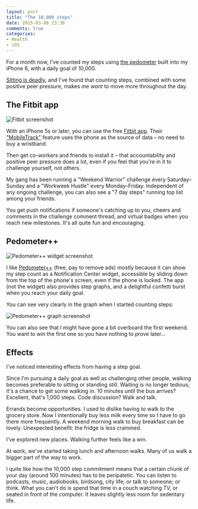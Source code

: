 ```yaml
---
layout: post
title: "The 10,000 steps"
date: 2015-03-06 23:30
comments: true
categories:
- Health
- iOS
---
```


For a month now, I've counted my steps using [the pedometer](http://en.wikipedia.org/wiki/Apple_M7) built into my iPhone 6, with a daily goal of 10,000.

[Sitting is deadly](http://www.webmd.com/fitness-exercise/20150119/too-much-sitting-can-be-deadly----even-if-you-exercise-review-finds), and I've found that counting steps, combined with some positive peer pressure, makes me *want* to move more throughout the day.


## The Fitbit app

![Fitbit screenshot](https://s3.amazonaws.com/f.cl.ly/items/2k1y301P1A2H320K3A1R/IMG_4798.PNG)

With an iPhone 5s or later, you can use the free [Fitbit app](https://www.fitbit.com/iphone). Their ["MobileTrack"](http://help.fitbit.com/articles/en_US/Help_article/MobileTrack-for-iOS-FAQs) feature uses the phone as the source of data – no need to buy a wristband.

Then get co-workers and friends to install it – that accountability and positive peer pressure does a lot, even if you feel that you're in it to challenge yourself, not others.

My gang has been running a "Weekend Warrior" challenge every Saturday–Sunday and a "Workweek Hustle" every Monday–Friday. Independent of any ongoing challenge, you can also see a "7 day steps" running top list among your friends.

You get push notifications if someone's catching up to you, cheers and comments in the challenge comment thread, and virtual badges when you reach new milestones. It's all quite fun and encouraging.


## Pedometer++

![Pedometer++ widget screenshot](https://s3.amazonaws.com/f.cl.ly/items/3k3p1x1m1B3x4642093c/IMG_4796.PNG)

I like [Pedometer++](http://pedometerplusplus.com/) (free, pay to remove ads) mostly because it can show my step count as a Notification Center widget, accessible by sliding down from the top of the phone's screen, even if the phone is locked. The app (not the widget) also provides step graphs, and a delightful confetti burst when you reach your daily goal.

You can see very clearly in the graph when I started counting steps:

![Pedometer++ graph screenshot](https://s3.amazonaws.com/f.cl.ly/items/192I1X1h3H37181Q1811/IMG_4797.PNG)

You can also see that I might have gone a bit overboard the first weekend. You want to win the first one so you have nothing to prove later…


## Effects

I've noticed interesting effects from having a step goal.

Since I'm pursuing a daily goal as well as challenging other people, walking becomes preferable to sitting or standing still. Waiting is no longer tedious; it's a chance to get some walking in. 10 minutes until the bus arrives? Excellent, that's 1,000 steps. Code discussion? Walk and talk.

Errands become opportunities. I used to dislike having to walk to the grocery store. Now I intentionally buy less milk every time so I have to go there more frequently. A weekend morning walk to buy breakfast can be lovely. Unexpected benefit: the fridge is less crammed.

I've explored new places. Walking further feels like a win.

At work, we've started taking lunch and afternoon walks. Many of us walk a bigger part of the way to work.

I quite like how the 10,000 step commitment means that a certain chunk of your day (around 100 minutes) has to be peripatetic. You can listen to podcasts, music, audiobooks, birdsong, city life; or talk to someone; or think. What you can't do is spend that time in a couch watching TV, or seated in front of the computer. It leaves slightly less room for sedentary life.
